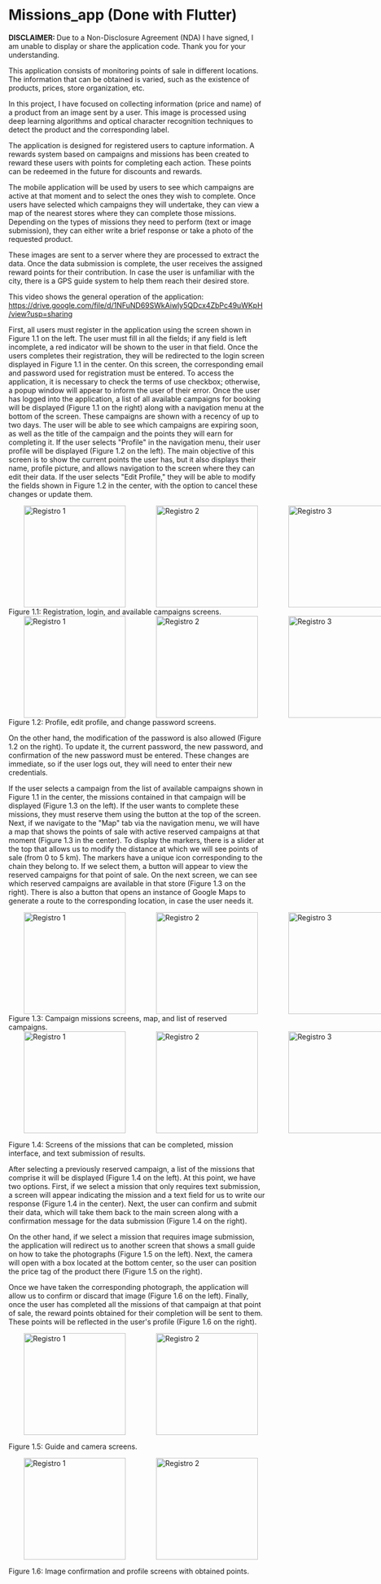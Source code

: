 # Missions_app (Done with Flutter)

<strong>DISCLAIMER: </strong>Due to a Non-Disclosure Agreement (NDA) I have signed, I am unable to display or share the application code. Thank you for your understanding.


This application consists of monitoring points of sale in different locations. The information that can be obtained is varied, such as the existence of products, prices, store organization, etc.

In this project, I have focused on collecting information (price and name) of a product from an image sent by a user. This image is processed using deep learning algorithms and optical character recognition techniques to detect the product and the corresponding label.

The application is designed for registered users to capture information. A rewards system based on campaigns and missions has been created to reward these users with points for completing each action. These points can be redeemed in the future for discounts and rewards.

The mobile application will be used by users to see which campaigns are active at that moment and to select the ones they wish to complete. Once users have selected which campaigns they will undertake, they can view a map of the nearest stores where they can complete those missions. Depending on the types of missions they need to perform (text or image submission), they can either write a brief response or take a photo of the requested product.

These images are sent to a server where they are processed to extract the data. Once the data submission is complete, the user receives the assigned reward points for their contribution. In case the user is unfamiliar with the city, there is a GPS guide system to help them reach their desired store.

This video shows the general operation of the application: https://drive.google.com/file/d/1NFuND69SWkAiwly5QDcx4ZbPc49uWKpH/view?usp=sharing


First, all users must register in the application using the screen shown in Figure 1.1 on the left. The user must fill in all the fields; if any field is left incomplete, a red indicator will be shown to the user in that field. Once the users completes their registration, they will be redirected to the login screen displayed in Figure 1.1 in the center. On this screen, the corresponding email and password used for registration must be entered. To access the application, it is necessary to check the terms of use checkbox; otherwise, a popup window will appear to inform the user of their error. Once the user has logged into the application, a list of all available campaigns for booking will be displayed (Figure 1.1 on the right) along with a navigation menu at the bottom of the screen. These campaigns are shown with a recency of up to two days. The user will be able to see which campaigns are expiring soon, as well as the title of the campaign and the points they will earn for completing it. If the user selects "Profile" in the navigation menu, their user profile will be displayed (Figure 1.2 on the left). The main objective of this screen is to show the current points the user has, but it also displays their name, profile picture, and allows navigation to the screen where they can edit their data. If the user selects "Edit Profile," they will be able to modify the fields shown in Figure 1.2 in the center, with the option to cancel these changes or update them.

<div style="display: flex; justify-content: space-around;">
  <img src="https://github.com/user-attachments/assets/22fc2f8f-ee6d-4a26-9472-efa66c297013" alt="Registro 1" width="200" hspace="30"/>
  <img src="https://github.com/user-attachments/assets/e072f372-294d-40d7-8aeb-415bb5cc207d" alt="Registro 2" width="200" hspace="30"/>
  <img src="https://github.com/user-attachments/assets/3d481cc4-3d3f-4929-a58b-cf917fb51002" alt="Registro 3" width="200" hspace="30"/>
</div>
Figure 1.1: Registration, login, and available campaigns screens.


<div style="display: flex; justify-content: space-around;">
  <img src="https://github.com/user-attachments/assets/8a6d3bcc-9649-4067-8333-2cb6fd2fb5f8" alt="Registro 1" width="200" hspace="30"/>
  <img src="https://github.com/user-attachments/assets/90ef28bf-bc24-45eb-9b95-cdba685f0a2b" alt="Registro 2" width="200" hspace="30"/>
  <img src="https://github.com/user-attachments/assets/ad79b648-7c5a-4cce-87e5-ea5d5bc77019" alt="Registro 3" width="200" hspace="30"/>
</div>
Figure 1.2: Profile, edit profile, and change password screens.

On the other hand, the modification of the password is also allowed (Figure 1.2 on the right). To update it, the current password, the new password, and confirmation of the new password must be entered. These changes are immediate, so if the user logs out, they will need to enter their new credentials.

If the user selects a campaign from the list of available campaigns shown in Figure 1.1 in the center, the missions contained in that campaign will be displayed (Figure 1.3 on the left). If the user wants to complete these missions, they must reserve them using the button at the top of the screen. Next, if we navigate to the "Map" tab via the navigation menu, we will have a map that shows the points of sale with active reserved campaigns at that moment (Figure 1.3 in the center). To display the markers, there is a slider at the top that allows us to modify the distance at which we will see points of sale (from 0 to 5 km). The markers have a unique icon corresponding to the chain they belong to. If we select them, a button will appear to view the reserved campaigns for that point of sale. On the next screen, we can see which reserved campaigns are available in that store (Figure 1.3 on the right). There is also a button that opens an instance of Google Maps to generate a route to the corresponding location, in case the user needs it.


<div style="display: flex; justify-content: space-around;">
  <img src="https://github.com/user-attachments/assets/7587b337-f80b-459c-ba69-0cb729ff6354" alt="Registro 1" width="200" hspace="30"/>
  <img src="https://github.com/user-attachments/assets/6575cee2-673e-4461-a826-a2b5617fbcb5" alt="Registro 2" width="200" hspace="30"/>
  <img src="https://github.com/user-attachments/assets/be031d6a-391b-4b13-919e-eb34f46f6cf6" alt="Registro 3" width="200" hspace="30"/>
</div>
Figure 1.3: Campaign missions screens, map, and list of reserved campaigns.


<div style="display: flex; justify-content: space-around;">
  <img src="https://github.com/user-attachments/assets/b374cf1b-7c37-4e07-ab0b-530a80298680" alt="Registro 1" width="200" hspace="30"/>
  <img src="https://github.com/user-attachments/assets/a34a9141-625f-46ce-9405-9721256ed301" alt="Registro 2" width="200" hspace="30"/>
  <img src="https://github.com/user-attachments/assets/07ae04c2-a8d2-4b23-9815-2baffec18719" alt="Registro 3" width="200" hspace="30"/>
</div>

Figure 1.4: Screens of the missions that can be completed, mission interface, and text submission of results.

After selecting a previously reserved campaign, a list of the missions that comprise it will be displayed (Figure 1.4 on the left). At this point, we have two options. First, if we select a mission that only requires text submission, a screen will appear indicating the mission and a text field for us to write our response (Figure 1.4 in the center). Next, the user can confirm and submit their data, which will take them back to the main screen along with a confirmation message for the data submission (Figure 1.4 on the right).

On the other hand, if we select a mission that requires image submission, the application will redirect us to another screen that shows a small guide on how to take the photographs (Figure 1.5 on the left). Next, the camera will open with a box located at the bottom center, so the user can position the price tag of the product there (Figure 1.5 on the right).

Once we have taken the corresponding photograph, the application will allow us to confirm or discard that image (Figure 1.6 on the left). Finally, once the user has completed all the missions of that campaign at that point of sale, the reward points obtained for their completion will be sent to them. These points will be reflected in the user's profile (Figure 1.6 on the right).

<div style="display: flex; justify-content: space-around;">
  <img src="https://github.com/user-attachments/assets/d43e02d8-dcdd-457c-886d-749dfdb112c7" alt="Registro 1" width="200" hspace="30"/>
  <img src="https://github.com/user-attachments/assets/c424da16-98ab-4476-b7ea-cf651459273b" alt="Registro 2" width="200" hspace="30"/>
</div>

Figure 1.5: Guide and camera screens.


<div style="display: flex; justify-content: space-around;">
  <img src="https://github.com/user-attachments/assets/98e08478-adb7-4596-9984-10b87bcc4998" alt="Registro 1" width="200" hspace="30"/>
  <img src="https://github.com/user-attachments/assets/c9e24371-9dc2-4c3e-a783-d2e54e4d0dd8" alt="Registro 2" width="200" hspace="30"/>
</div>

Figure 1.6: Image confirmation and profile screens with obtained points.
